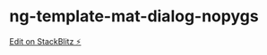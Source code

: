 # ng-template-mat-dialog-nopygs

[Edit on StackBlitz ⚡️](https://stackblitz.com/edit/ng-template-mat-dialog-nopygs)